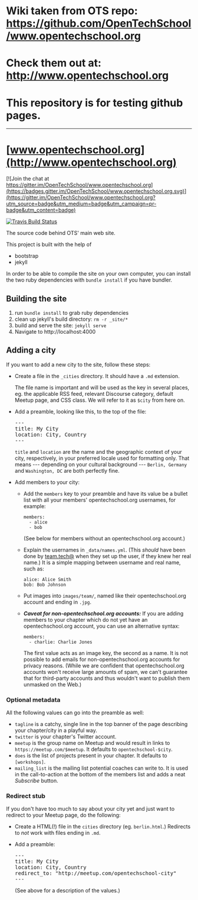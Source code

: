 # Wiki taken from OTS repo: https://github.com/OpenTechSchool/www.opentechschool.org
# Check them out at: http://www.opentechschool.org
# This repository is for testing github pages.
-----
# [www.opentechschool.org](http://www.opentechschool.org)

[![Join the chat at https://gitter.im/OpenTechSchool/www.opentechschool.org](https://badges.gitter.im/OpenTechSchool/www.opentechschool.org.svg)](https://gitter.im/OpenTechSchool/www.opentechschool.org?utm_source=badge&utm_medium=badge&utm_campaign=pr-badge&utm_content=badge)

[![Travis Build Status](https://travis-ci.org/OpenTechSchool/www.opentechschool.org.svg "Travis Build Status")](https://travis-ci.org/OpenTechSchool/www.opentechschool.org)


The source code behind OTS' main web site.

This project is built with the help of

 * bootstrap
 * jekyll

In order to be able to compile the site on your own computer, you can install
the two ruby dependencies with `bundle install` if you have bundler.

## Building the site

1. run `bundle install` to grab ruby dependencies
2. clean up jekyll's build directory: `rm -r _site/*`
3. build and serve the site: `jekyll serve`
4. Navigate to http://localhost:4000


## Adding a city

If you want to add a new city to the site, follow these steps:

* Create a file in the `_cities` directory.  It should have a `.md` extension.

  The file name is important and will be used as the key in several places, eg.
  the applicable RSS feed, relevant Discourse category, default Meetup page,
  and CSS class.  We will refer to it as `$city` from here on.

* Add a preamble, looking like this, to the top of the file:

  <!-- To people reading this file's source, it's actually:

    ---
    title: ...
    ...
    ---

  -->

  <pre>
  &#45;&#45;&#45;
  title: My City
  location: City, Country
  &#45;&#45;&#45;
  </pre>

  `title` and `location` are the name and the geographic context of your city,
  respectively, in your preferred locale used for formatting only.  That means
  --- depending on your cultural background --- `Berlin, Germany` and
  `Washington, DC` are both perfectly fine.

* Add members to your city:

  * Add the `members` key to your preamble and have its value be a bullet list
    with all your members' opentechschool.org usernames, for example:

        members:
          - alice
          - bob

    (See below for members without an opentechschool.org account.)

  * Explain the usernames in `_data/names.yml`.  (This *should* have been done
    by [team.tech@](mailto:team.tech@opentechschool.org) when they set up the
    user, if they knew her real name.)  It is a simple mapping between username
    and real name, such as:

        alice: Alice Smith
        bob: Bob Johnson

  * Put images into `images/team/`, named like their opentechschool.org
    account and ending in `.jpg`.

  * ***Caveat for non-opentechschool.org accounts:***  If you are adding
    members to your chapter which do not yet have an opentechschool.org
    account, you can use an alternative syntax:

        members:
          - charlie: Charlie Jones

    The first value acts as an image key, the second as a name.  It is not
    possible to add emails for non-opentechschool.org accounts for privacy
    reasons.  (While we are confident that opentechschool.org accounts won't
    receive large amounts of spam, we can't guarantee that for third-party
    accounts and thus wouldn't want to publish them unmasked on the Web.)


### Optional metadata

All the following values can go into the preamble as well:

* `tagline` is a catchy, single line in the top banner of the page describing
   your chapter/city in a playful way.
* `twitter` is your chapter's Twitter account.
* `meetup` is the group name on Meetup and would result in links to
  `https://meetup.com/$meetup`.  It defaults to `opentechschool-$city`.
* `does` is the list of projects present in your chapter.  It defaults to
  `[workshops]`.
* `mailing_list` is the mailing list potential coaches can write to.  It is
  used in the call-to-action at the bottom of the members list and adds a neat
  *Subscribe* button.

### Redirect stub

If you don't have too much to say about your city yet and just want to redirect
to your Meetup page, do the following:

* Create a HTML(!) file in the `cities` directory (eg. `berlin.html`.)
  Redirects to *not* work with files ending in `.md`.
* Add a preamble:

  <pre>
  &#45;&#45;&#45;
  title: My City
  location: City, Country
  redirect_to: "http://meetup.com/opentechschool-city"
  &#45;&#45;&#45;
  </pre>

  (See above for a description of the values.)
